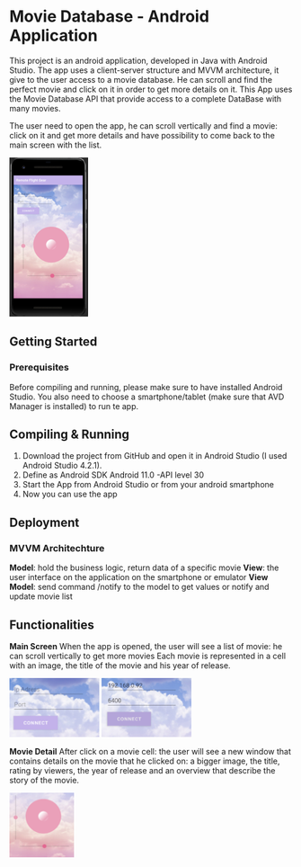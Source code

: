 # Movie Database - Android Application

This project is an android application, developed in Java with Android Studio. The app uses a client-server structure and MVVM architecture, it give to the user access to a movie database. He can scroll and find the perfect movie and click on it in order to get more details on it.
This App uses  the Movie Database API that provide access to a complete DataBase with many movies.

The user need to open the app, he can scroll vertically and find a movie: click on it and get more details and have possibility to come back to the main screen with the list.


<img src="https://github.com/evaHallermeier/androidApp-remote-Joystick/blob/master/image/screen.PNG" width="140" height="283"/>

## Getting Started

### Prerequisites

Before compiling and running, please make sure to have installed Android Studio.
You also need to choose a smartphone/tablet (make sure that AVD Manager is installed) to run te app.

## Compiling & Running

1. Download the project from GitHub and open it in Android Studio (I used Android Studio 4.2.1).
2. Define as Android SDK Android 11.0 -API level 30
3. Start the App from Android Studio or from your android smartphone
6. Now you can use the app

## Deployment

### MVVM Architechture

**Model**: hold the business logic, return data of a specific movie
**View**: the user interface on the application on the smartphone or emulator
**View Model**: send command /notify  to the model to get values or notify and update movie list

## Functionalities
**Main Screen**
When the app is opened, the user will see a list of movie: he can scroll vertically to get more movies
Each movie is represented in a cell with an image, the title of the movie and his year of release.

<img src="https://github.com/evaHallermeier/androidApp-remote-Joystick/blob/master/image/ipPort.PNG" width="160" height="105"/>
<img src="https://github.com/evaHallermeier/androidApp-remote-Joystick/blob/master/image/ip-port.PNG" width="160" height="105"/>


**Movie Detail**
After click on a movie cell: the user will see a new window that contains details on the movie that he clicked on: a bigger image, the title, rating by viewers, the year of release and an overview that describe the story of the movie.

<img src="https://github.com/evaHallermeier/androidApp-remote-Joystick/blob/master/image/joystickSeekBar.PNG" width="115" height="115"/>
